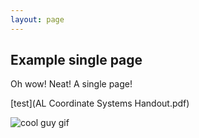 ```yaml
---
layout: page
---
```


## Example single page 

Oh wow! Neat! A single page!

[test](AL Coordinate Systems Handout.pdf)

![cool guy gif](https://media.giphy.com/media/62PP2yEIAZF6g/giphy.gif)
